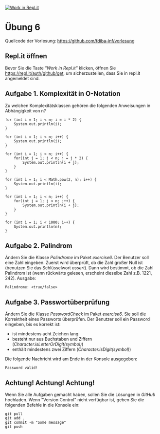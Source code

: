 [![Work in Repl.it](https://classroom.github.com/assets/work-in-replit-14baed9a392b3a25080506f3b7b6d57f295ec2978f6f33ec97e36a161684cbe9.svg)](https://classroom.github.com/online_ide?assignment_repo_id=3577293&assignment_repo_type=AssignmentRepo)
# Übung 6
Quellcode der Vorlesung: https://github.com/fdiba-inf/vorlesung
## Repl.it öffnen
Bevor Sie die Taste _"Work in Repl.it"_ klicken, öffnen Sie https://repl.it/auth/github/get, um sicherzustellen, dass Sie in repl.it angemeldet sind.
## Aufgabe 1. Komplexität in O-Notation
Zu welchen Komplexitätsklassen gehören die folgenden Anweisungen in Abhängigkeit von n?
``` 
for (int i = 1; i < n; i = i * 2) {
    System.out.println(i);
}
``` 
``` 
for (int i = 1; i < n; i++) {
    System.out.println(i);
}
``` 
``` 
for (int i = 1; i < n; i++) {
    for(int j = 1; j < n; j = j * 2) {
        System.out.println(i + j);
    }
}
``` 
``` 
for (int i = 1; i < Math.pow(2, n); i++) {
    System.out.println(i);
}
``` 
``` 
for (int i = 1; i < n; i++) {
    for(int j = 1; j < n; j++) {
        System.out.println(i + j);
    }
}
``` 
``` 
for (int i = 1; i < 1000; i++) {
    System.out.println(n);
}
``` 
## Aufgabe 2. Palindrom
Ändern Sie die Klasse _Palindrome_ im Paket _exercise6_. 
Der Benutzer soll eine Zahl eingeben.
Zuerst wird überprüft, ob die Zahl großer Null ist (benutzen Sie das Schlüsselwort _assert_).
Dann wird bestimmt, ob die Zahl Palindrom ist (wenn rückwärts gelesen, erscheint dieselbe Zahl z.B. 1221, 242).
Ausgabe:
``` 
Palindrome: <true/false>
``` 
## Aufgabe 3. Passwortüberprüfung
Ändern Sie die Klasse _PasswordCheck_ im Paket _exercise6_. 
Sie soll die Korrektheit eines Passworts überprüfen. 
Der Benutzer soll ein Password eingeben, bis es korrekt ist:
* ist mindestens acht Zeichen lang
* besteht nur aus Buchstaben und Ziffern (_Character.isLetterOrDigit(symbol)_)
* enthält mindestens zwei Ziffern (_Character.isDigit(symbol)_)

Die folgende Nachricht wird am Ende in der Konsole ausgegeben:
``` 
Password valid!
``` 
## Achtung! Achtung! Achtung!
Wenn Sie alle Aufgaben gemacht haben, sollen Sie die Lösungen in _GitHub_ hochladen. 
Wenn "Version Control" nicht verfügbar ist, geben Sie die folgenden Befehle in die Konsole ein:
``` 
git pull
git add .
git commit -m "Some message"
git push
``` 
